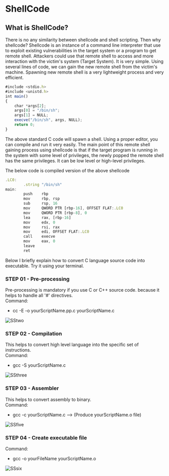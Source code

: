 # ShellCode

## What is ShellCode?

There is no any similarity between shellcode and shell scripting. Then why shellcode? Shellcode is an instance of 
a command line interpreter that use to exploit existing vulnerabilities in the target system or a program to get remote shell. 
Attackers could use that remote shell to access and more interaction with the victim's system (Target System). 
It is very simple. Using several lines of code, we can gain the new remote shell from the victim's machine. 
Spawning new remote shell is a very lightweight process and very efficient.

```javascript
#include <stdio.h>
#include <unistd.h>
int main()
{
	char *args[2];
	args[0] = "/bin/sh";
	args[1] = NULL;
	execve("/bin/sh", args, NULL);
	return 0;
}
```
The above standard C code will spawn a shell. Using a proper editor, you can compile and run it very easily. The main point 
of this remote shell gaining process using shellcode is that if the target program is running in the system with 
some level of privileges, the newly popped the remote shell has the same privileges. 
It can be low level or high-level privileges.

The below code is compiled version of the above shellcode

```javascript
.LC0:
        .string "/bin/sh"
main:
        push    rbp
        mov     rbp, rsp
        sub     rsp, 16
        mov     QWORD PTR [rbp-16], OFFSET FLAT:.LC0
        mov     QWORD PTR [rbp-8], 0
        lea     rax, [rbp-16]
        mov     edx, 0
        mov     rsi, rax
        mov     edi, OFFSET FLAT:.LC0
        call    execve
        mov     eax, 0
        leave
        ret
```
Below I briefly explain how to convert C language source code into executable. Try it using your terminal.

### STEP 01 - Pre-processing

Pre-processing is mandatory if you use C or C++ source code. because it helps to handle all '#' directives.<br/>
Command:
- cc -E -o yourScriptName.pp.c yourScriptName.c

![SStwo](https://user-images.githubusercontent.com/61746939/79464194-64162f00-8017-11ea-93f1-1c3fd33a1667.PNG)

### STEP 02 - Compilation

This helps to convert high level language into the specific set of instructions.<br/>
Command:
- gcc -S yourScriptName.c

![SSthree](https://user-images.githubusercontent.com/61746939/79535445-21963600-809b-11ea-8eac-03959ef73e74.PNG)

### STEP 03 - Assembler

This helps to convert assembly to binary.<br/>
Command:
- gcc -c yourScriptName.c --> (Produce yourScriptName.o file)

![SSfive](https://user-images.githubusercontent.com/61746939/79535537-628e4a80-809b-11ea-9e80-8e5a466294c4.PNG)

### STEP 04 - Create executable file

Command:
- gcc -o yourFileName yourScriptName.o

![SSsix](https://user-images.githubusercontent.com/61746939/79535654-aed98a80-809b-11ea-8a2d-97a02d6b7626.PNG)
